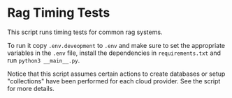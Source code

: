 # Rag Timing Tests

This script runs timing tests for common rag systems.

To run it copy `.env.deveopment` to `.env` and make sure to set the appropriate variables in the `.env` file, install the dependencies in `requirements.txt` and run `python3 __main__.py`.

Notice that this script assumes certain actions to create databases or setup "collections" have been performed for each cloud provider. See the script for more details.
